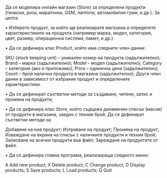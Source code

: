 Да се моделира онлайн магазин (Store) за определени продукти (тениски, ризи, маратонки, GSM, лаптопи, автомобилни гуми, и др.). За целта:

•	Изберете продукт, за който ще реализирате магазина и определете характеристиките на продукта (например марка, модел, категория, цвят, размер, операционна система, памет, и др.)

•	Да се дефинира клас Product, който има следните член-данни:

SKU (stock keeping unit) – уникален номер на продукта (задължително);
Brand – марка (задължително); 
Model – модел (задължително); 
Category – категория (ако е приложимо); 
Price – единична цена (задължително); 
Count – брой налични продукта в магазина (задължително); 
Други член данни в зависимост от избрания продукт и определените характеристики.

•	Да се дефинират съответни методи за създаване, четене, запис и промяна на продукти;

•	Да се дефинира клас Store, който съдържа динамичен списък (масив) от продукти в магазина, заедно с техния брой. Да се дефинират съответни методи за:

Добавяне на нов продукт; 
Изтриване на продукт; 
Промяна на продукт; 
Извеждане на екрана на списък с наличните продукти и техния брой; 
Записване на всички продукти във файл; 
Зареждане на продуктите от файл.

•	Да се дефинира главна програма, реализираща следното меню:

A	Add new product; 
X	Delete product; 
C	Change product; 
D	Display products; 
S	Save products; 
L	Load products; 
Q	Quit
